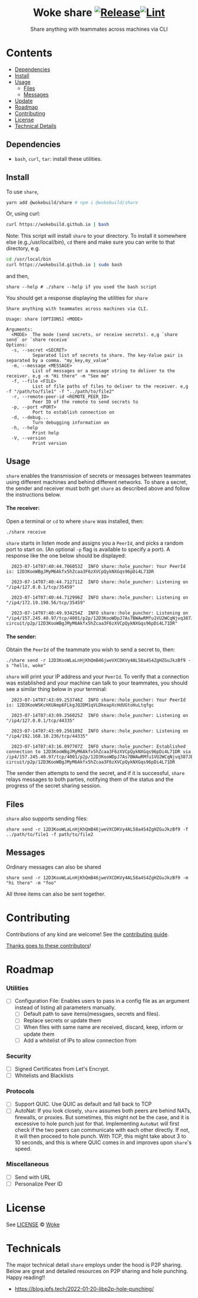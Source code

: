 <div align="center">

# Woke share [![Release](https://github.com/wokebuild/share/actions/workflows/release.yml/badge.svg)](https://github.com/wokebuild/share/actions/workflows/release.yml)[![Lint](https://github.com/wokebuild/share/actions/workflows/lint.yml/badge.svg)](https://github.com/wokebuild/share/actions/workflows/lint.yml)

Share anything with teammates across machines via CLI
</div>

# Contents

- [Dependencies](#dependencies)
- [Install](#install)
- [Usage](#usage)
  - [Files](#files)
  - [Messages](#messages)
- [Update](#update)
- [Roadmap](#roadmap)
- [Contributing](#contributing)
- [License](#license)
- [Technical Details](#techincals)

## Dependencies

- `bash`, `curl`, `tar`: install these utilities.

## Install 
To use `share`,
```bash
yarn add @wokebuild/share # npm i @wokebuild/share
```
Or, using curl:
```sh
curl https://wokebuild.github.io | bash
```
Note:  This script will install `share` to your directory. To install it somewhere else (e.g.,/usr/local/bin), `cd` there and make sure you can write to that directory, e.g. 
```sh
cd /usr/local/bin
curl https://wokebuild.github.io | sudo bash
```
and then,
```shell
share --help # ./share --help if you used the bash script
```
You should get a response displaying the utilities for `share`
```
Share anything with teammates across machines via CLI.

Usage: share [OPTIONS] <MODE>

Arguments:
  <MODE>  The mode (send secrets, or receive secrets). e,g `share send` or `share receive`
Options:
  -s, --secret <SECRET>
          Separated list of secrets to share. The key-Value pair is separated by a comma. "my_key,my_value"
  -m, --message <MESSAGE>
          List of messages or a message string to deliver to the receiver. e,g -m "Hi there" -m "See me"
  -f, --file <FILE>
          List of file paths of files to deliver to the receiver. e,g -f "/path/to/file1" -f "../path/to/file2"
  -r, --remote-peer-id <REMOTE_PEER_ID>
          Peer ID of the remote to send secrets to
  -p, --port <PORT>
          Port to establish connection on
  -d, --debug...
          Turn debugging information on
  -h, --help
          Print help
  -V, --version
          Print version
```


## Usage
`share` enables the transmission of secrets or messages between teammates using different machines and behind different networks. To share a secret, the sender and receiver must both get `share` as described above and follow the instructions below.

#### The receiver:
Open a terminal or `cd` to where `share` was installed, then:
```shell
./share receive
```
`share` starts in listen mode and assigns you a `PeerId`, and picks a random port to start on. (An optional `-p` flag is available to specify a port). A response like the one below should be displayed:
```
  2023-07-14T07:40:44.706053Z  INFO share::hole_puncher: Your PeerId is: 12D3KooWBgJMyM6Akfx5hZcaa3F6zXVCpQykNXGqs96pDi4L71DR

  2023-07-14T07:40:44.712711Z  INFO share::hole_puncher: Listening on "/ip4/127.0.0.1/tcp/35459"

  2023-07-14T07:40:44.712996Z  INFO share::hole_puncher: Listening on "/ip4/172.19.198.56/tcp/35459"

  2023-07-14T07:40:49.934254Z  INFO share::hole_puncher: Listening on "/ip4/157.245.40.97/tcp/4001/p2p/12D3KooWDpJ7As7BWAwRMfu1VU2WCqNjvq387JEYKDBj4kx6nXTN/p2p-circuit/p2p/12D3KooWBgJMyM6Akfx5hZcaa3F6zXVCpQykNXGqs96pDi4L71DR"
```

#### The sender:
Obtain the `PeerId` of the teammate you wish to send a secret to, then:
```shell
./share send -r 12D3KooWLaLnHjKhQmB46jweVXCDKVy4AL58a4S4ZgHZGuJkzBf9 -s "hello, woke"
```
`share` will print your IP address and your `PeerId`.
To verify that a connection was established and your machine can talk to your teammates, you should see a similar thing below in your terminal:
```
  2023-07-14T07:43:09.253746Z  INFO share::hole_puncher: Your PeerId is: 12D3KooWSKcHXUAmp6FLkgJQ2DM1qVLDkeapXcHdUGtoHuLtqfgc

  2023-07-14T07:43:09.256025Z  INFO share::hole_puncher: Listening on "/ip4/127.0.0.1/tcp/44335"

  2023-07-14T07:43:09.256189Z  INFO share::hole_puncher: Listening on "/ip4/192.168.10.236/tcp/44335"

  2023-07-14T07:43:16.097707Z  INFO share::hole_puncher: Established connection to 12D3KooWBgJMyM6Akfx5hZcaa3F6zXVCpQykNXGqs96pDi4L71DR via /ip4/157.245.40.97/tcp/4001/p2p/12D3KooWDpJ7As7BWAwRMfu1VU2WCqNjvq387JEYKDBj4kx6nXTN/p2p-circuit/p2p/12D3KooWBgJMyM6Akfx5hZcaa3F6zXVCpQykNXGqs96pDi4L71DR  
```
The sender then attempts to send the secret, and if it is successful, `share` relays  messages to both parties, notifying them of the status and the progress of the secret sharing session.

  ## Files
  `share` also supports sending files:
  ```shell
  share send -r 12D3KooWLaLnHjKhQmB46jweVXCDKVy4AL58a4S4ZgHZGuJkzBf9 -f ../path/to/file1 -f path/to/file2
  ```
  ## Messages
  Ordinary messages can also be shared
  ```shell
  share send -r 12D3KooWLaLnHjKhQmB46jweVXCDKVy4AL58a4S4ZgHZGuJkzBf9 -m "hi there" -m "foo"
  ```
  All three items can also be sent together.

# Contributing

Contributions of any kind are welcome! See the [contributing guide](contributing.md).

[Thanks goes to these contributors](https://github.com/wokebuild/share/graphs/contributors)!

# Roadmap

### Utilities
- [ ] Configuration File: Enables users to pass in a config file as an argument instead of listing all parameters manually.
  - [ ] Default path to save items(messgaes, secrets and files).
  - [ ] Replace secrets or update them
  - [ ] When files with same name are received, discard, keep, inform or update them
  - [ ] Add a whitelist of IPs to allow connection from

### Security
- [ ] Signed Certificates from Let's Encrypt.
- [ ] Whitelists and Blacklists

### Protocols
- [ ] Support QUIC. Use QUIC as default and fall back to TCP
- [ ] AutoNat: If you look closely, `share` assumes both peers are behind NATs, firewalls, or proxies. But sometimes, this might not be the case, and it is excessive to hole punch just for that. Implementing `AutoNat` will first check if the two peers can communicate with each other directly. If not, it will then proceed to hole punch. With TCP, this might take about 3 to 10 seconds, and this is where QUIC comes in and improves upon `share`'s speed.

### Miscellaneous
- [ ] Send with URL
- [ ] Personalize Peer ID

# License

See [LICENSE](LICENSE) © [Woke](https://github.com/wokebuild/)

# Technicals

The major technical detail `share` employs under the hood is P2P sharing. Below are great and detailed resources on P2P sharing and hole punching. Happy reading!!
  - https://blog.ipfs.tech/2022-01-20-libp2p-hole-punching/
